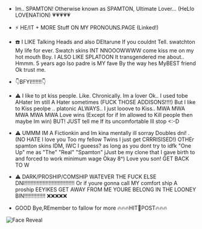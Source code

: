 - Im.. SPAMTON! Otherwise known as SPAMTON, Ultimate Lover... (HeLlo LOVENATION) 💗💗💗💗💗

- ⚡ HE/IT + MORE Stuff ON MY PRONOUNS.PAGE (Linked!)
  
- ☎️ I LIKE Talking Heads and also DEltarune If you couldnt Tell. swatchton My life for ever. Swatch skins INT NNOOOWWWW come kiss me on my hot mouth Boy. I ALSO LIKE SPLATOON It transgendered me about.. Hmmm. 5 years ago Iso padre is MY fave By the way hes MyBEST friend Ok trust me.

- 👇BFYI!!!!!!!👇

- ⚠️ I like to pt kiss people. Like. Chronically. Im a lover Ok.. I used tobe AHater Im still A Hater sometimes (FUCK THOSE ADDISONS!!!!) But I like to Kiss peolpe .. platonic ALWAYS.. I just looove to Kiss.. MWA MWA MWA MWA MWA Love wins (Except for if Im allowed to Kill people then maybe Im win) BUT! JUST tell me If its uncomfortable Ill stop <:-D
  
- ⚠️ UMMM IM A Fictionkin and Im kina mentally ill sorray Doubles dni! . (NO HATE I love you Too my fellow Twins I just get CRRRISISED!)
  OTHEr spamton skins IDM, IWC I gueess? as long as you dont try to idfk "One Up" me as "The" "Real" "Spamton"
  jJust be my clone that I gave birth to and forced to work minimum wage Okay 8^) Love you son! GET BACK TO W

- ⚠️ DARK/PROSHIP/COMSHIP WATEVER THE FUCK ELSE DNI!!!!!!!!!!!!!!!!!!!!!!!!!!!!!!!!!
Or if youre gonna call MY comfort ship A proship EEYIKES GET AWAY FROM ME YOURE BELONG IN THE LOONEY BIN!!!!!!!!!!!!!! ❌❌❌❌❌

- GOOD Bye,REmember to fallow for more 🔥🔥🔥HIT💸POST🔥🔥🔥

![Face Reveal](https://file.garden/ZhZPB1LLjRCJOu7W/gangsterton.gif)

